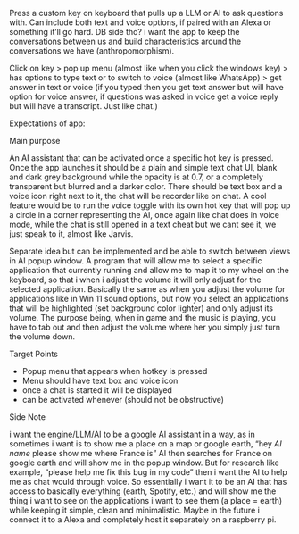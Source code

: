 Press a custom key on keyboard that pulls up a LLM or AI to ask questions with. Can include both text and voice options, if paired with an Alexa or something it’ll go hard. DB side tho? i want the app to keep the conversations between us and build characteristics around the conversations we have (anthropomorphism).

Click on key > pop up menu (almost like when you click the windows key) > has options to type text or to switch to voice (almost like WhatsApp) > get answer in text or voice (if you typed then you get text answer but will have option for voice answer, if questions was asked in voice get a voice reply but will have a transcript. Just like chat.)

Expectations of app:

Main purpose

An AI assistant that can be activated once a specific hot key is pressed. Once the app launches it should be a plain and simple text chat UI, blank and dark grey background while the opacity is at 0.7, or a completely transparent but blurred and a darker color. There should be text box and a voice icon right next to it, the chat will be recorder like on chat. A cool feature would be to run the voice toggle with its own hot key that will pop up a circle in a corner  representing the AI, once again like chat does in voice mode, while the chat is still opened in a text cheat but we cant see it, we just speak to it, almost like Jarvis.

Separate idea but can be implemented and be able to switch between views in AI popup window. A program that will allow me to select a specific application that currently running and allow me to map it to my wheel on the keyboard, so that i when i adjust the volume it will only adjust for the selected application. Basically the same as when you adjust the volume for applications like in Win 11 sound options, but now you select an applications that will be highlighted (set background color lighter) and only adjust its volume. The purpose being, when in game and the music is playing, you have to tab out and then adjust the volume where her you simply just turn the volume down.  

Target Points 

- Popup menu that appears when hotkey is pressed
- Menu should have text box and voice icon
- once a chat is started it will be displayed
- can be activated whenever (should not be obstructive)

Side Note

i want the engine/LLM/AI to be a google AI assistant in a way, as in sometimes i want is to show me a place on a map or google earth, “hey *AI name* please show me where France is” AI then searches for France on google earth and will show me in the popup window. But for research like example, “please help me fix this bug in my code” then i want the AI to help me as chat would through voice. So essentially i want it to be an AI that has access to basically everything (earth, Spotify, etc.) and will show me the thing i want to see on the applications i want to see them (a place = earth) while keeping it simple, clean and minimalistic. Maybe in the future i connect it to a Alexa and completely host it separately on a raspberry pi.
